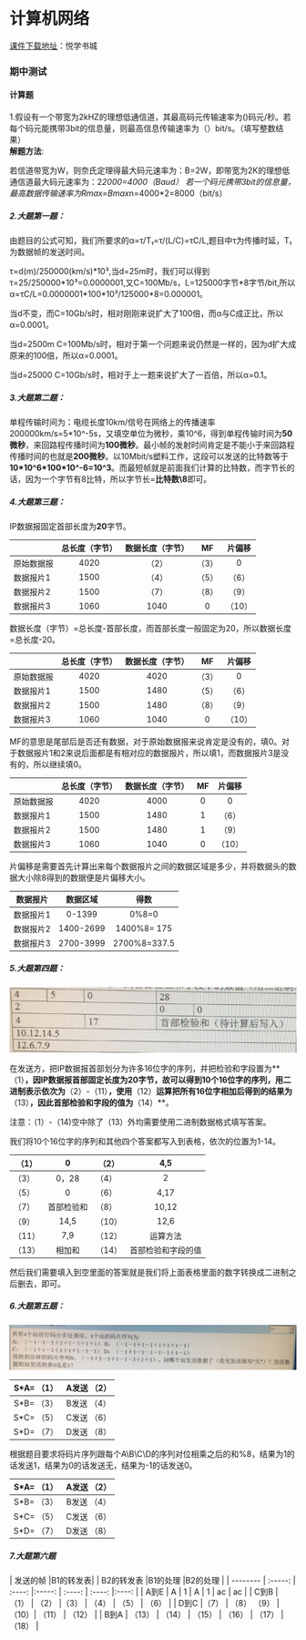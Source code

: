 # 计算机网络
[课件下载地址](http://yx.51zhy.cn/net.jsp#)：悦学书城
###  期中测试
#### 计算题
1.假设有一个带宽为2kHZ的理想低通信道，其最高码元传输速率为()码元/秒。若每个码元能携带3bit的信息量，则最高信息传输速率为（）bit/s。（填写整数结果）<br>
**解题方法**:

若信道带宽为W，则奈氏定理得最大码元速率为：B=2W，即带宽为2K的理想低通信道最大码元速率为：2*2000=4000（Baud）
若一个码元携带3bit的信息量，最高数据传输速率为Rmax=Bmax*n=4000*2=8000（bit/s）

##### 2.大题第一题：

由题目的公式可知，我们所要求的α=τ/T₁=τ/(L/C)=τC/L,题目中τ为传播时延，T₁为数据帧的发送时间。

τ=d(m)/250000(km/s)\*10³,当d=25m时，我们可以得到τ=25/250000\*10³=0.0000001,又C=100Mb/s，L=125000字节\*8字节/bit,所以α=τC/L=0.0000001\*100\*10³/125000\*8=0.000001。

 当d不变，而C=10Gb/s时，相对刚刚来说扩大了100倍，而α与C成正比，所以α=0.0001。
 
 当d=2500m C=100Mb/s时，相对于第一个问题来说仍然是一样的，因为d扩大成原来的100倍，所以α=0.0001。
 
 当d=25000 C=10Gb/s时，相对于上一题来说扩大了一百倍，所以α=0.1。

##### 3.大题第二题：

 单程传输时间为：电缆长度10km/信号在网络上的传播速率200000km/s=5\*10^-5s，又填空单位为微秒，乘10^6，得到单程传输时间为**50微秒**，来回路程传播时间为**100微秒**。最小帧的发射时间肯定是不能小于来回路程传播时间的也就是**200微秒**。以10Mbit/s塑料工作，这段可以发送的比特数等于**10\*10^6\*100\*10^-6=10^3**。而最短帧就是前面我们计算的比特数，而字节长的话，因为一个字节有8比特，所以字节长=**比特数\8**即可。
 
 ##### 4.大题第三题：
 
  IP数据报固定首部长度为**20**字节。

|           |总长度（字节）|  数据长度（字节）  |MF    |  片偏移  |
| --------   | :-----:   | :----: |:-----:   | :----: |
| 原始数据报  | 4020      |  （2）            |  （3）    | 0 |
| 数据报片1   | 1500      |   （4）           |（5）  | （6） |
| 数据报片2   |1500       |  （7）            |（8）  | （9）|
| 数据报片3   | 1060      | 1040             |  0 | （10） |
 
 数据长度（字节）=总长度-首部长度，而首部长度一般固定为20，所以数据长度=总长度-20。
 
|           |总长度（字节）|  数据长度（字节）  |MF    |  片偏移  |
| --------   | :-----:   | :----: |:-----:   | :----: |
| 原始数据报  | 4020      |  4020            |  （3）    | 0 |
| 数据报片1   | 1500      |   1480           |（5）  | （6） |
| 数据报片2   |1500       | 1480           |（8）  | （9）|
| 数据报片3   | 1060      | 1040             |  0 | （10） |

MF的意思是尾部后是否还有数据，对于原始数据报来说肯定是没有的，填0。对于数据报片1和2来说后面都是有相对应的数据报片，所以填1，而数据报片3是没有的，所以继续填0。

|           |总长度（字节）|  数据长度（字节）  |MF    |  片偏移  |
| --------   | :-----:   | :----: |:-----:   | :----: |
| 原始数据报  | 4020      |  4000            |  0    | 0 |
| 数据报片1   | 1500      |   1480           |1  | （6） |
| 数据报片2   |1500       | 1480           |1  | （9）|
| 数据报片3   | 1060      | 1040             |  0 | （10） |

片偏移是需要首先计算出来每个数据报片之间的数据区域是多少，并将数据头的数据大小除8得到的数据便是片偏移大小。

| 数据报片 | 数据区域 | 得数 |
| -------- | :-----:   | :----: |
| 数据报片1 | 0-1399 | 0%8=0 |
| 数据报片2 | 1400-2699 | 1400%8= 175 |
| 数据报片3 | 2700-3999 | 2700%8=337.5 |

##### 5.大题第四题：

![图](https://github.com/afrunk/WHIPLASH/blob/master/Imgs/%E8%AE%A1%E7%BD%91%E6%9C%9F%E4%B8%AD1-%E7%AC%AC%E5%9B%9B%E9%A2%98.png)

在发送方，把IP数据报首部划分为许多16位字的序列，并把检验和字段置为**（1）**，因IP数据报首部固定长度为20字节，故可以得到10个16位字的序列，用二进制表示依次为**（2）-（11）**，使用**（12）**运算把所有16位字相加后得到的结果为**（13）**，因此首部检验和字段的值为**（14）**。

注意：（1）-（14)空中除了（13）外均需要使用二进制数据格式填写答案。

我们将10个16位字的序列和其他四个答案都写入到表格，依次的位置为1-14。

| （1）| 0 | （2） | 4,5 |
| --- | :---: | --- | :---: |
| （3）| 0，28 | （4） | 2 |
| （5）| 0 | （6） | 4,17 |
| （7）| 首部检验和 | （8） |10,12|
| （9）| 14,5 | （10） |12,6 |
| （11）|7,9 | （12） |运算方法|
| （13）|相加和 | （14） | 首部检验和字段的值 |

然后我们需要填入到空里面的答案就是我们将上面表格里面的数字转换成二进制之后删去，即可。

##### 6.大题第五题：

![](https://github.com/afrunk/WHIPLASH/blob/master/Imgs/%E8%AE%A1%E7%BD%91%E6%9C%9F%E4%B8%AD1-%E7%AC%AC%E4%BA%94%E9%A2%98.png)

| S\*A= （1） | A发送 （2） |
| :----: | :----: |
| S\*B= （3） | B发送 （4） |
| S\*C= （5） | C发送 （6） |
| S\*D= （7） | D发送 （8） |

根据题目要求将码片序列跟每个A\B\C\D的序列对位相乘之后的和%8，结果为1的话发送1，结果为0的话发送无，结果为-1的话发送0。

| S\*A= （1） | A发送 （2） |
| :----: | :----: |
| S\*B= （3） | B发送 （4） |
| S\*C= （5） | C发送 （6） |
| S\*D= （7） | D发送 （8） |

##### 7.大题第六题

| 发送的帧     |B1的转发表| | B2的转发表  |B1的处理   |B2的处理 |
| --------   | :-----:   | :----: |:-----:   | :----: | :----: |:----: |
| A到E  | A      |  1           | A    | 1 | ac | ac |
| C到B  |（1）     |  （2）          |（3）  | （4） | （5） | （6） |
| D到C   |（7）       | （8）           （9） | （10）| （11） | （12） |
| B到A  | （13）     | （14）           |  （15） | （16） | （17） | （18） |
